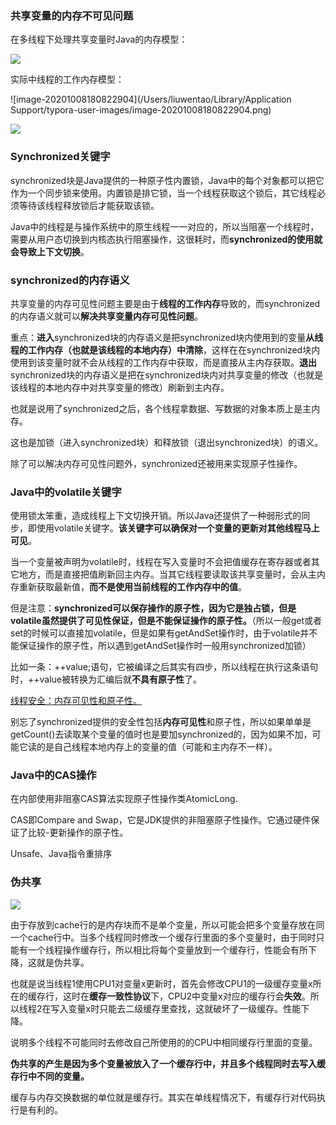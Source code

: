 ### 共享变量的内存不可见问题

在多线程下处理共享变量时Java的内存模型：

![](https://winterliublog.oss-cn-beijing.aliyuncs.com/winterliu-notes/concurrent/20201008180915.png)

实际中线程的工作内存模型：

![image-20201008180822904](/Users/liuwentao/Library/Application Support/typora-user-images/image-20201008180822904.png)

![](https://winterliublog.oss-cn-beijing.aliyuncs.com/winterliu-notes/concurrent/20201008181033.png)

### Synchronized关键字

synchronized块是Java提供的一种原子性内置锁，Java中的每个对象都可以把它作为一个同步锁来使用。内置锁是排它锁，当一个线程获取这个锁后，其它线程必须等待该线程释放锁后才能获取该锁。

Java中的线程是与操作系统中的原生线程一一对应的，所以当阻塞一个线程时，需要从用户态切换到内核态执行阻塞操作，这很耗时，而**synchronized的使用就会导致上下文切换**。

### synchronized的内存语义

共享变量的内存可见性问题主要是由于**线程的工作内存**导致的，而synchronized的内存语义就可以**解决共享变量内存可见性问题**。

重点：**进入**synchronized块的内存语义是把synchronized块内使用到的变量**从线程的工作内存（也就是该线程的本地内存）中清除**，这样在在synchronized块内使用到该变量时就不会从线程的工作内存中获取，而是直接从主内存获取。**退出**synchronized块的内存语义是把在synchronized块内对共享变量的修改（也就是该线程的本地内存中对共享变量的修改）刷新到主内存。

也就是说用了synchronized之后，各个线程拿数据、写数据的对象本质上是主内存。

这也是加锁（进入synchronized块）和释放锁（退出synchronized块）的语义。

除了可以解决内存可见性问题外，synchronized还被用来实现原子性操作。

### Java中的volatile关键字

使用锁太笨重，造成线程上下文切换开销。所以Java还提供了一种弱形式的同步，即使用volatile关键字。**该关键字可以确保对一个变量的更新对其他线程马上可见**。

当一个变量被声明为volatile时，线程在写入变量时不会把值缓存在寄存器或者其它地方，而是直接把值刷新回主内存。当其它线程要读取该共享变量时，会从主内存重新获取最新值，**而不是使用当前线程的工作内存中的值**。

但是注意：**synchronized可以保存操作的原子性，因为它是独占锁，但是volatile虽然提供了可见性保证，但是不能保证操作的原子性。**（所以一般get或者set的时候可以直接加volatile，但是如果有getAndSet操作时，由于volatile并不能保证操作的原子性，所以遇到getAndSet操作时一般用synchronized加锁）

比如一条：++value;语句，它被编译之后其实有四步，所以线程在执行这条语句时，++value被转换为汇编后就**不具有原子性**了。

<u>线程安全：内存可见性和原子性。</u>

别忘了synchronized提供的安全性包括**内存可见性**和原子性，所以如果单单是getCount()去读取某个变量的值时也是要加synchronized的，因为如果不加，可能它读的是自己线程本地内存上的变量的值（可能和主内存不一样）。

### Java中的CAS操作

在内部使用非阻塞CAS算法实现原子性操作类AtomicLong.

CAS即Compare and Swap，它是JDK提供的非阻塞原子性操作。它通过硬件保证了比较-更新操作的原子性。

Unsafe、Java指令重排序

### 伪共享

![](https://winterliublog.oss-cn-beijing.aliyuncs.com/winterliu-notes/concurrent/20201009113242.png)

由于存放到cache行的是内存块而不是单个变量，所以可能会把多个变量存放在同一个cache行中。当多个线程同时修改一个缓存行里面的多个变量时，由于同时只能有一个线程操作缓存行，所以相比将每个变量放到一个缓存行，性能会有所下降，这就是伪共享。

也就是说当线程1使用CPU1对变量x更新时，首先会修改CPU1的一级缓存变量x所在的缓存行，这时在**缓存一致性协议**下，CPU2中变量x对应的缓存行会**失效**。所以线程2在写入变量x时只能去二级缓存里查找，这就破坏了一级缓存。性能下降。

说明多个线程不可能同时去修改自己所使用的的CPU中相同缓存行里面的变量。

**伪共享的产生是因为多个变量被放入了一个缓存行中，并且多个线程同时去写入缓存行中不同的变量。**

缓存与内存交换数据的单位就是缓存行。其实在单线程情况下，有缓存行对代码执行是有利的。































